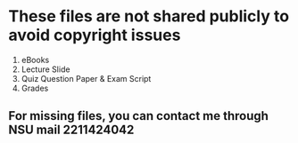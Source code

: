 # These files are not shared publicly to avoid copyright issues

01. eBooks
02. Lecture Slide
03. Quiz Question Paper & Exam Script
04. Grades

## For missing files, you can contact me through NSU mail 2211424042
